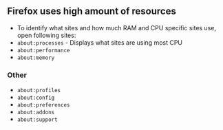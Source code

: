 ## Firefox uses high amount of resources

- To identify what sites and how much RAM and CPU specific sites use, open following sites:
- `about:processes` - Displays what sites are using most CPU
- `about:performance`
- `about:memory`

### Other
- `about:profiles`
- `about:config`
- `about:preferences`
- `about:addons`
- `about:support`
